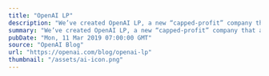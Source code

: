 ```yaml
---
title: "OpenAI LP"
description: "We’ve created OpenAI LP, a new “capped-profit” company that allows us to rapidly increase our investments in compute and talent while including checks and balances to actualize our mission."
summary: "We’ve created OpenAI LP, a new “capped-profit” company that allows us to rapidly increase our investments in compute and talent while including checks and balances to actualize our mission."
pubDate: "Mon, 11 Mar 2019 07:00:00 GMT"
source: "OpenAI Blog"
url: "https://openai.com/blog/openai-lp"
thumbnail: "/assets/ai-icon.png"
---
```



